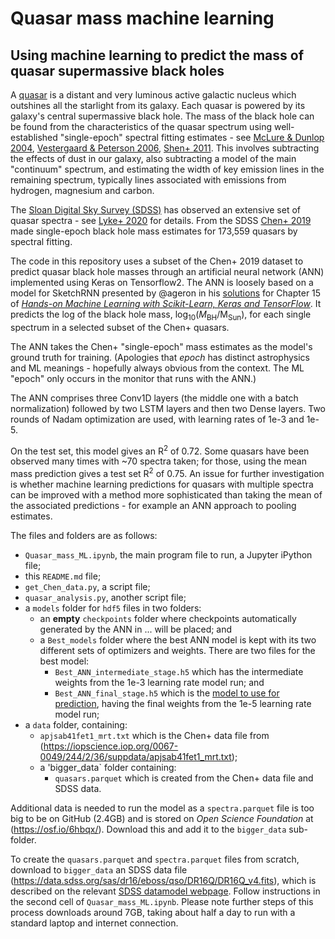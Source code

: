 # Quasar mass machine learning
## Using machine learning to predict the mass of quasar supermassive black holes

A [quasar](https://en.wikipedia.org/wiki/Quasar) is a distant and very luminous active galactic nucleus which outshines all the starlight from its galaxy.  Each quasar is powered by its galaxy's central supermassive black hole.  The mass of the black hole can be found from the characteristics of the quasar spectrum using well-established "single-epoch" spectral fitting estimates - see [McLure & Dunlop 2004](https://academic.oup.com/mnras/article/352/4/1390/1077457), [Vestergaard & Peterson 2006](https://iopscience.iop.org/article/10.1086/500572), [Shen+ 2011](https://iopscience.iop.org/article/10.1088/0067-0049/194/2/45).  This involves subtracting the effects of dust in our galaxy, also subtracting a model of the main "continuum" spectrum, and estimating the width of key emission lines in the remaining spectrum, typically lines associated with emissions from hydrogen, magnesium and carbon.

The [Sloan Digital Sky Survey (SDSS)](https://www.sdss.org/) has observed an extensive set of quasar spectra - see [Lyke+ 2020](https://arxiv.org/abs/2007.09001) for details.  From the SDSS [Chen+ 2019](https://iopscience.iop.org/article/10.3847/1538-4365/ab41fe) made single-epoch black hole mass estimates for 173,559 quasars by spectral fitting.

The code in this repository uses a subset of the Chen+ 2019 dataset to predict quasar black hole masses through an artificial neural network (ANN) implemented using Keras on Tensorflow2.  The ANN is loosely based on a model for SketchRNN presented by @ageron in his [solutions](https://github.com/ageron/handson-ml2) for Chapter 15 of [*Hands-on Machine Learning with Scikit-Learn, Keras and TensorFlow*](https://github.com/ageron/handson-ml2).  It predicts the log of the black hole mass, log<sub>10</sub>(*M*<sub>BH</sub>/M<sub>Sun</sub>), for each single spectrum in a selected subset of the Chen+ quasars.

The ANN takes the Chen+ "single-epoch" mass estimates as the model's ground truth for training.  (Apologies that *epoch* has distinct astrophysics and ML meanings - hopefully always obvious from the context.  The ML "epoch" only occurs in the monitor that runs with the ANN.)

The ANN comprises three Conv1D layers (the middle one with a batch normalization) followed by two LSTM layers and then two Dense layers.  Two rounds of Nadam optimization are used, with learning rates of 1e-3 and 1e-5.

On the test set, this model gives an R<sup>2</sup> of 0.72.  Some quasars have been observed many times with ~70 spectra taken; for those, using the mean mass prediction gives a test set R<sup>2</sup> of 0.75.  An issue for further investigation is whether machine learning predictions for quasars with multiple spectra can be improved with a method more sophisticated than taking the mean of the associated predictions - for example an ANN approach to pooling estimates. 

The files and folders are as follows:
- `Quasar_mass_ML.ipynb`, the main program file to run, a Jupyter iPython file;
- this `README.md` file;
- `get_Chen_data.py`, a script file;
- `quasar_analysis.py`, another script file;
- a `models` folder for `hdf5` files in two folders:
  - an **empty** `checkpoints` folder where checkpoints automatically generated by the ANN in ... will be placed; and
  - a `Best_models` folder where the best ANN model is kept with its two different sets of optimizers and weights.  There are two files for the best model:
     - `Best_ANN_intermediate_stage.h5` which has the intermediate weights from the 1e-3 learning rate model run; and
     - `Best_ANN_final_stage.h5` which is the <ins>model to use for prediction</ins>, having the final weights from the 1e-5 learning rate model run;
- a `data` folder, containing:
  - `apjsab41fet1_mrt.txt` which is the Chen+ data file from (https://iopscience.iop.org/0067-0049/244/2/36/suppdata/apjsab41fet1_mrt.txt);
  - a 'bigger_data` folder containing:
     - `quasars.parquet` which is created from the Chen+ data file and SDSS data.

Additional data is needed to run the model as a `spectra.parquet` file is too big to be on GitHub (2.4GB) and is stored on *Open Science Foundation* at (https://osf.io/6hbqx/).  Download this and add it to the `bigger_data` sub-folder.

To create the `quasars.parquet` and `spectra.parquet` files from scratch, download to `bigger_data` an SDSS data file (https://data.sdss.org/sas/dr16/eboss/qso/DR16Q/DR16Q_v4.fits), which is described on the relevant [SDSS datamodel webpage](https://dr16.sdss.org/datamodel/files/BOSS_QSO/DR16Q/DR16Q_v4.html).  Follow instructions in the second cell of `Quasar_mass_ML.ipynb`.  Please note further steps of this process downloads around 7GB, taking about half a day to run with a standard laptop and internet connection.